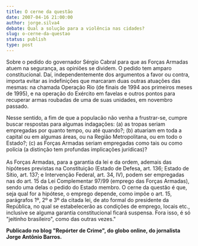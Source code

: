 ```yaml
---
title: O cerne da questão
date: 2007-04-16 21:00:00
author: jorge.silva4
debate: Qual a solução para a violência nas cidades?
slug: o-cerne-da-questao
status: publish 
type: post
---
```


Sobre o pedido do governador Sérgio Cabral para que as Forças Armadas atuem na segurança, as opiniões se dividem. O pedido tem amparo constitucional. Daí, independentemente dos argumentos a favor ou contra, importa evitar as indefinições que marcaram duas outras atuações das mesmas: na chamada Operação Rio (de finais de 1994 aos primeiros meses de 1995), e na operação do Exército em favelas e outros pontos para recuperar armas roubadas de uma de suas unidades, em novembro passado.


Nesse sentido, a fim de que a populacão não venha a frustrar-se, cumpre buscar respostas para algumas indagações: (a) as tropas seriam empregadas por quanto tempo, ou até quando?; (b) atuariam em toda a capital ou em algumas áreas, ou na Região Metropolitana, ou em todo o Estado?; (c) as Forças Armadas seriam empregadas como tais ou como polícia (a distinção tem profundas implicações jurídicas)?    
   
As Forças Armadas, para a garantia da lei e da ordem, ademais das hipóteses previstas na Constituição (Estado de Defesa, art. 136; Estado de Sítio, art. 137; e Intervenção Federal, art. 34, IV), podem ser empregadas nas do art. 15 da Lei Complementar 97/99 (emprego das Forças Armadas), sendo uma delas o pedido do Estado membro. O cerne da questão é que, seja qual for a hipótese, o emprego depende, como impõe o art. 15, parágrafos 1º, 2º e 3º da citada lei, de ato formal do presidente da República, no qual se estabelecerão as condições de emprego, locais etc., inclusive se alguma garantia constitucional ficará suspensa. Fora isso, é só "jeitinho brasileiro", como das outras vezes."


**Publicado no blog "Repórter de Crime", do globo online, do jornalista Jorge Antônio Barros.**  



